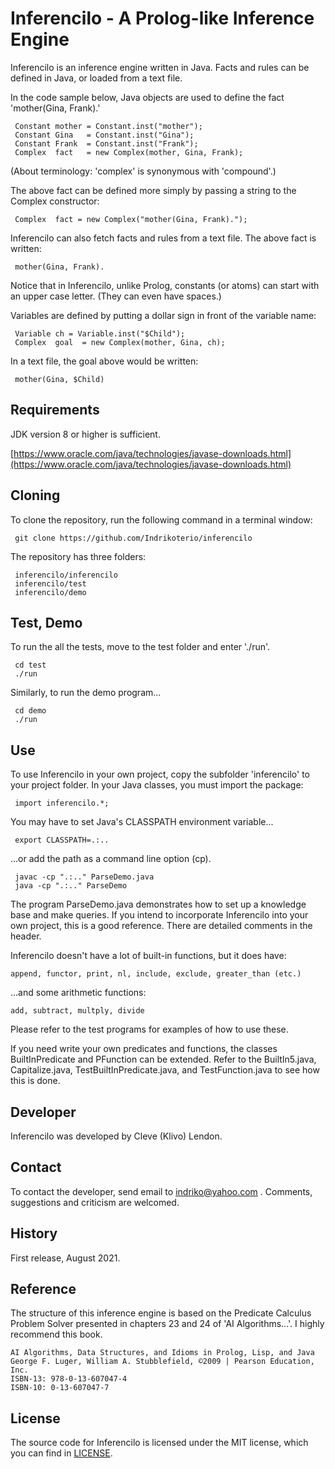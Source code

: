 # Inferencilo - A Prolog-like Inference Engine

Inferencilo is an inference engine written in Java. Facts and rules can be defined in Java, or loaded from a text file.

In the code sample below, Java objects are used to define the fact 'mother(Gina, Frank).'

```
 Constant mother = Constant.inst("mother");
 Constant Gina   = Constant.inst("Gina");
 Constant Frank  = Constant.inst("Frank");
 Complex  fact   = new Complex(mother, Gina, Frank);
```

(About terminology: 'complex' is synonymous with 'compound'.)

The above fact can be defined more simply by passing a string to the Complex constructor:

```
 Complex  fact = new Complex("mother(Gina, Frank).");
```

Inferencilo can also fetch facts and rules from a text file. The above fact is written:

```
 mother(Gina, Frank).
```

Notice that in Inferencilo, unlike Prolog, constants (or atoms) can start with an upper case letter. (They can even have spaces.)

Variables are defined by putting a dollar sign in front of the variable name:

```
 Variable ch = Variable.inst("$Child");
 Complex  goal  = new Complex(mother, Gina, ch);
```

In a text file, the goal above would be written:

```
 mother(Gina, $Child)
```


## Requirements

JDK version 8 or higher is sufficient.

[https://www.oracle.com/java/technologies/javase-downloads.html](https://www.oracle.com/java/technologies/javase-downloads.html)

## Cloning

To clone the repository, run the following command in a terminal window:

```
 git clone https://github.com/Indrikoterio/inferencilo
```

The repository has three folders:

```
 inferencilo/inferencilo
 inferencilo/test
 inferencilo/demo
```

## Test, Demo

To run the all the tests, move to the test folder and enter './run'.

```
 cd test
 ./run
```

Similarly, to run the demo program...

```
 cd demo
 ./run
```

## Use

To use Inferencilo in your own project, copy the subfolder 'inferencilo' to your project folder. In your Java classes, you must import the package:

```
 import inferencilo.*;
```

You may have to set Java's CLASSPATH environment variable...

```
 export CLASSPATH=.:..
```

...or add the path as a command line option (cp).

```
 javac -cp ".:.." ParseDemo.java
 java -cp ".:.." ParseDemo
```

The program ParseDemo.java demonstrates how to set up a knowledge base and make queries. If you intend to incorporate Inferencilo into your own project, this is a good reference. There are detailed comments in the header. 

Inferencilo doesn't have a lot of built-in functions, but it does have:

```
append, functor, print, nl, include, exclude, greater_than (etc.)
```

...and some arithmetic functions:

```
add, subtract, multply, divide
```

Please refer to the test programs for examples of how to use these.

If you need write your own predicates and functions, the classes BuiltInPredicate and PFunction can be extended. Refer to the BuiltIn5.java, Capitalize.java, TestBuiltInPredicate.java, and TestFunction.java to see how this is done.

## Developer

Inferencilo was developed by Cleve (Klivo) Lendon.

## Contact

To contact the developer, send email to indriko@yahoo.com . Comments, suggestions and criticism are welcomed.

## History

First release, August 2021.

## Reference

The structure of this inference engine is based on the Predicate Calculus Problem Solver presented in chapters 23 and 24 of 'AI Algorithms...'. I highly recommend this book.

```
AI Algorithms, Data Structures, and Idioms in Prolog, Lisp, and Java
George F. Luger, William A. Stubblefield, ©2009 | Pearson Education, Inc. 
ISBN-13: 978-0-13-607047-4
ISBN-10: 0-13-607047-7
```

## License

The source code for Inferencilo is licensed under the MIT license, which you can find in [LICENSE](LICENSE).
